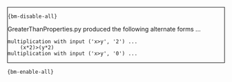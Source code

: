 <div style="border:1px solid black;">

`{bm-disable-all}`

GreaterThanProperties.py produced the following alternate forms ...

```
multiplication with input ('x>y', '2') ...
    (x*2)>(y*2)
multiplication with input ('x>y', '0') ...
```

</div>

`{bm-enable-all}`


